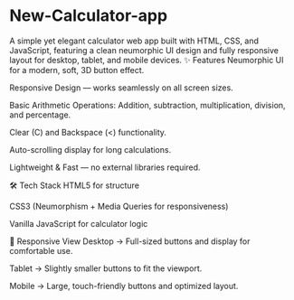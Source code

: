 # New-Calculator-app
A simple yet elegant calculator web app built with HTML, CSS, and JavaScript, featuring a clean neumorphic UI design and fully responsive layout for desktop, tablet, and mobile devices.
✨ Features
Neumorphic UI for a modern, soft, 3D button effect.

Responsive Design — works seamlessly on all screen sizes.

Basic Arithmetic Operations: Addition, subtraction, multiplication, division, and percentage.

Clear (C) and Backspace (<) functionality.

Auto-scrolling display for long calculations.

Lightweight & Fast — no external libraries required.

🛠️ Tech Stack
HTML5 for structure

CSS3 (Neumorphism + Media Queries for responsiveness)

Vanilla JavaScript for calculator logic

📱 Responsive View
Desktop → Full-sized buttons and display for comfortable use.

Tablet → Slightly smaller buttons to fit the viewport.

Mobile → Large, touch-friendly buttons and optimized layout.
